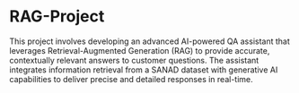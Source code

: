 # RAG-Project
This project involves developing an advanced AI-powered QA assistant that leverages Retrieval-Augmented Generation (RAG) to provide accurate, contextually relevant answers to customer questions. The assistant integrates information retrieval from a SANAD dataset with generative AI capabilities to deliver precise and detailed responses in real-time.
